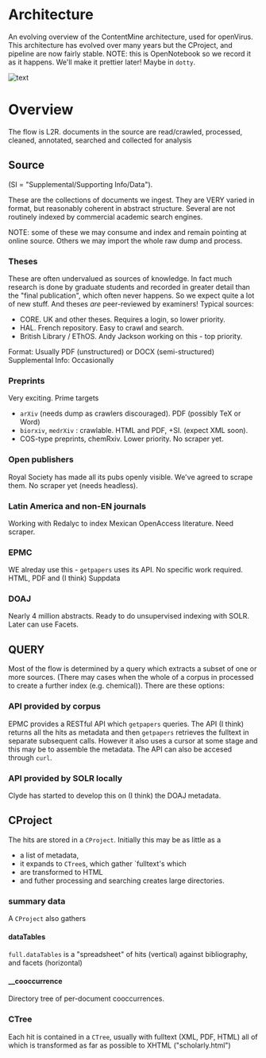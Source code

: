 # Architecture

An evolving overview of the ContentMine architecture, used for openVirus. This architecture has evolved over many years but the CProject, and pipeline are now fairly stable. NOTE: this is OpenNotebook so we record it as it happens. We'll make it prettier later! Maybe in `dotty`.

![text](./assets/architecture20200407.png)

# Overview
The flow is L2R. documents in the source are read/crawled, processed, cleaned, annotated, searched and collected for analysis

## Source 
(SI = "Supplemental/Supporting Info/Data").

These are the collections of documents we ingest. They are VERY varied in format, but reasonably coherent in abstract structure. Several are not routinely indexed by commercial academic search engines.

NOTE: some of these we may consume and index and remain pointing at online source. Others we may import the whole raw dump and process.

### Theses
These are often undervalued as sources of knowledge. In fact much research is done by graduate students and recorded in greater detail than the "final publication", which often never happens. So we expect quite a lot of new stuff. And theses *are* peer-reviewed by examiners! 
Typical sources:
* CORE. UK and other theses. Requires a login, so lower priority.
* HAL. French repository. Easy to crawl and search.
* British Library / EThOS. Andy Jackson working on this - top priority.

Format: Usually PDF (unstructured) or DOCX (semi-structured)
Supplemental Info: Occasionally

### Preprints
Very exciting. Prime targets 
* `arXiv` (needs dump as crawlers discouraged). PDF (possibly TeX or Word)
* `biorxiv`, `medrXiv` : crawlable. HTML and PDF, +SI. (expect XML soon).
*  COS-type preprints, chemRxiv. Lower priority. No scraper yet. 

### Open publishers
Royal Society has made all its pubs openly visible. We've agreed to scrape them. No scraper yet (needs headless).

### Latin America and non-EN journals
Working with Redalyc to index Mexican OpenAccess literature. Need scraper.

### EPMC
WE alreday use this - `getpapers` uses its API. No specific work required. HTML, PDF and (I think) Suppdata

### DOAJ
Nearly 4 million abstracts. Ready to do unsupervised indexing with SOLR. Later can use Facets.

## QUERY
Most of the flow is determined by a query which extracts a subset of one or more sources. (There may cases when the whole of a corpus in processed to create a further index (e.g. chemical)). There are these options:

### API provided by corpus
EPMC provides a RESTful API which `getpapers` queries. The API (I think) returns all the hits as metadata and then `getpapers` retrieves the fulltext in separate subsequent calls. However it also uses a cursor at some stage and this may be to assemble the metadata.
The API can also be accesed through `curl`.

### API provided by SOLR locally
Clyde has started to develop this on (I think) the DOAJ metadata.

## CProject
The hits are stored in a `CProject`. Initially this may be as little as a 
* a list of metadata, 
* it expands to `CTree`s, which gather `fulltext's which
* are transformed to HTML
* and futher processing and searching creates large directories.

### summary data
A `CProject` also gathers 

#### dataTables
`full.dataTables` is a "spreadsheet" of hits (vertical) against bibliography, and facets (horizontal)

#### __cooccurrence

Directory tree of per-document cooccurrences.

### CTree

Each hit is contained in a `CTree`, usually with fulltext (XML, PDF, HTML) all of which is transformed as far as possible to XHTML ("scholarly.html")
